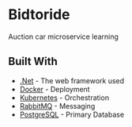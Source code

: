 # Bidtoride

Auction car microservice learning

## Built With

* [.Net](https://dotnet.microsoft.com/) - The web framework used
* [Docker](https://www.docker.com/) - Deployment
* [Kubernetes](https://kubernetes.io/) - Orchestration
* [RabbitMQ](https://www.rabbitmq.com/) - Messaging
* [PostgreSQL](https://www.postgresql.org/) - Primary Database
